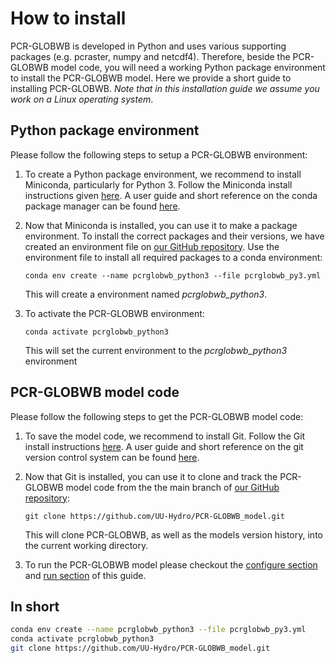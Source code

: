 # How to install

PCR-GLOBWB is developed in Python and uses various supporting packages (e.g. pcraster, numpy and netcdf4). Therefore, beside the PCR-GLOBWB model code, you will need a working Python package environment to install the PCR-GLOBWB model. Here we provide a short guide to installing PCR-GLOBWB. *Note that in this installation guide we assume you work on a Linux operating system*.

## Python package environment

Please follow the following steps to setup a PCR-GLOBWB environment:

1. To create a Python package environment, we recommend to install Miniconda, particularly for Python 3. Follow the Miniconda install instructions given [here](https://docs.conda.io/en/latest/miniconda.html). A user guide and short reference on the conda package manager can be found [here](https://docs.conda.io/projects/conda/en/latest/user-guide/cheatsheet.html).

2. Now that Miniconda is installed, you can use it to make a package environment. To install the correct packages and their versions, we have created an environment file on [our GitHub repository](https://github.com/UU-Hydro/PCR-GLOBWB_model/blob/master/conda_env/pcrglobwb_py3.yml). Use the environment file to install all required packages to a conda environment:

    `conda env create --name pcrglobwb_python3 --file pcrglobwb_py3.yml`

    This will create a environment named *pcrglobwb_python3*.

3. To activate the PCR-GLOBWB environment:

    `conda activate pcrglobwb_python3`

    This will set the current environment to the *pcrglobwb_python3* environment

## PCR-GLOBWB model code

Please follow the following steps to get the PCR-GLOBWB model code:

1. To save the model code, we recommend to install Git. Follow the Git install instructions [here](https://git-scm.com/book/en/v2/Getting-Started-Installing-Git). A user guide and short reference on the git version control system can be found [here](https://training.github.com/downloads/github-git-cheat-sheet/).

2. Now that Git is installed, you can use it to clone and track the PCR-GLOBWB model code from the the main branch of [our GitHub repository](https://github.com/UU-Hydro/PCR-GLOBWB_model):

    `git clone https://github.com/UU-Hydro/PCR-GLOBWB_model.git`

    This will clone PCR-GLOBWB, as well as the models version history, into the current working directory.

3. To run the PCR-GLOBWB model please checkout the [configure section](../configure) and [run section](../run) of this guide.

## In short

```bash
conda env create --name pcrglobwb_python3 --file pcrglobwb_py3.yml
conda activate pcrglobwb_python3
git clone https://github.com/UU-Hydro/PCR-GLOBWB_model.git
```
